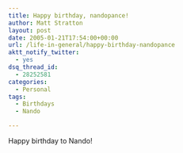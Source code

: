 ```yaml
---
title: Happy birthday, nandopance!
author: Matt Stratton
layout: post
date: 2005-01-21T17:54:00+00:00
url: /life-in-general/happy-birthday-nandopance
aktt_notify_twitter:
  - yes
dsq_thread_id:
  - 28252581
categories:
  - Personal
tags:
  - Birthdays
  - Nando

---
```

Happy birthday to Nando!